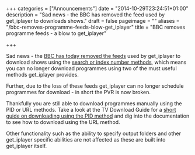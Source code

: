 +++
categories = ["Announcements"]
date = "2014-10-29T23:24:51+01:00"
description = "Sad news - the BBC has removed the feed used by get_iplayer to downloads shows."
draft = false
pageimage = ""
aliases = "/bbc-removes-programme-feeds-blow-get_iplayer"
title = "BBC removes programme feeds - a blow to get_iplayer"

+++

Sad news - the [BBC has today removed the feeds](http://iplayerhelp.external.bbc.co.uk/tv/feeds) used by get_iplayer to download shows using the [search or index number methods](/guides/tv-download-guide/#how-do-i-record-a-programme-with-get-iplayer), which means you can no longer download programmes using two of the must useful methods get_iplayer provides.

Further, due to the loss of these feeds get_iplayer can no longer schedule programmes for download - in short the PVR is now broken.

Thankfully you are still able to download programmes manually using the PID or URL methods. Take a look at the TV Download Guide for a [short guide on downloading using the PID method](/guides/tv-download-guide/#how-do-i-record-a-programme-with-get-iplayer) and dig into the documentation to see how to download using the URL method.

Other functionality such as the ability to specify output folders and other get_iplayer specific abilities are not affected as these are built into get_iplayer itself.
<!--more-->
